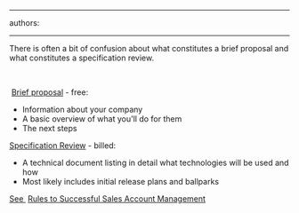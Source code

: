 

---
authors:

---




<span class='intro'> There is often a bit of confusion about what constitutes a brief proposal and what constitutes a specification review.
 </span>

<p> &#160;&#160;</p><p> 
   <img title="Word Document" src="/Style%20Library/SSW/CoreImages/IconDoc.png" alt="" /> 
   <a href="http&#58;//www.ssw.com.au/ssw/Standards/templates/BriefProposalPostInitialMeeting.doc">Brief proposal</a> - free&#58; </p><ul><li>Information about your company </li><li>A basic overview of what you'll do for them </li><li>The next steps </li></ul><p> 
   <a href="/management/rulestobetterspecificationreviews/pages/default.aspx" target="_blank">Specification Review</a><img title="This opens in a New Window" src="/Style%20Library/SSW/CoreImages/IconNewWindow.png" alt="" /> - billed&#58;</p><ul><li>A technical document listing in detail what technologies will be used and how </li><li>Most likely includes initial release plans and ballparks </li></ul><p> 
   <a href="/management/rulestobetterspecificationreviews/pages/default.aspx" target="_blank">See </a>
   <img title="This opens in a New Window" src="/Style%20Library/SSW/CoreImages/IconNewWindow.png" alt="" />
   <a href="/Management/RulesToSuccessfulSalesAndAccountManagement/Pages/Meetings-Outcomes-from-initial-meeting.aspx">Rules to Successful Sales Account Management</a></p>


